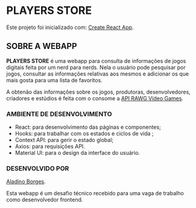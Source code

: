 # PLAYERS STORE

Este projeto foi inicializado com: [Create React App](https://github.com/facebook/create-react-app).

## SOBRE A WEBAPP

**PLAYERS STORE** é uma webapp para consulta de informações de jogos digitais feita por um nerd para nerds. Nela o usuário pode pesquisar por jogos, consultar as informações relativas aos mesmos e adicionar os que mais gosta para uma lista de favoritos.

A obtenão das informações sobre os jogos, produtoras, desenvolvedores, criadores e estúdios é feita com o consome a [API RAWG Vídeo Games](https://api.rawg.io/docs).

### AMBIENTE DE DESENVOLVIMENTO

- React: para desenvolvimento das páginas e componentes;
- Hooks: para trabalhar com os estados e ciclos de vida ;
- Context API: para gerir o estado global;
- Axios: para requisições API.
- Material UI: para o design da interface do usuário.

### DESENVOLVIDO POR

[Aladino Borges](https://www.linkedin.com/in/aladinoborges).

Esta webapp é um desafio técnico recebido para uma vaga de trabalho como desenvolvedor frontend.
